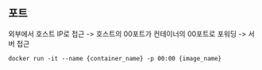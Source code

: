 ## 포트 
외부에서 호스트 IP로 접근 -> 호스트의 00포트가 컨테이너의 00포트로 포워딩 -> 서버 접근
```shell
docker run -it --name {container_name} -p 00:00 {image_name}
```
